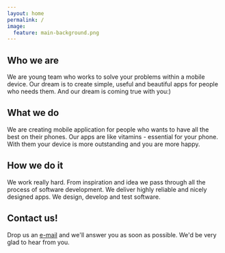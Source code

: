 ```yaml
---
layout: home
permalink: /
image:
  feature: main-background.png
---
```


<div class="tiles">

<div class="tile">
  <h2 class="post-title">Who we are</h2>
  <p class="post-excerpt">We are young team who works to solve your problems within a mobile device. Our dream is to create simple, useful and beautiful apps for people who needs them. And our dream is coming true with you:) </p>
</div><!-- /.tile -->

<div class="tile">
  <h2 class="post-title">What we do</h2>
  <p class="post-excerpt">We are creating mobile application for people who wants to have all the best on their phones. Our apps are like vitamins - essential for your phone. With them your device is more outstanding and you are more happy.</p>
</div><!-- /.tile -->

<div class="tile">
  <h2 class="post-title">How we do it</h2>
  <p class="post-excerpt">We work really hard. From inspiration and idea we pass through all the process of software development. We deliver highly reliable and nicely designed apps. We design, develop and test software.</p>
</div><!-- /.tile -->

<div class="tile">
  <h2 class="post-title">Contact us!</h2>
  <p class="post-excerpt">Drop us an <a href="mailto:labs.vitamin@gmail.com" target="_top">e-mail</a> and we'll answer you as soon as possible. We'd be very glad to hear from you. </p>
</div><!-- /.tile -->

</div><!-- /.tiles -->